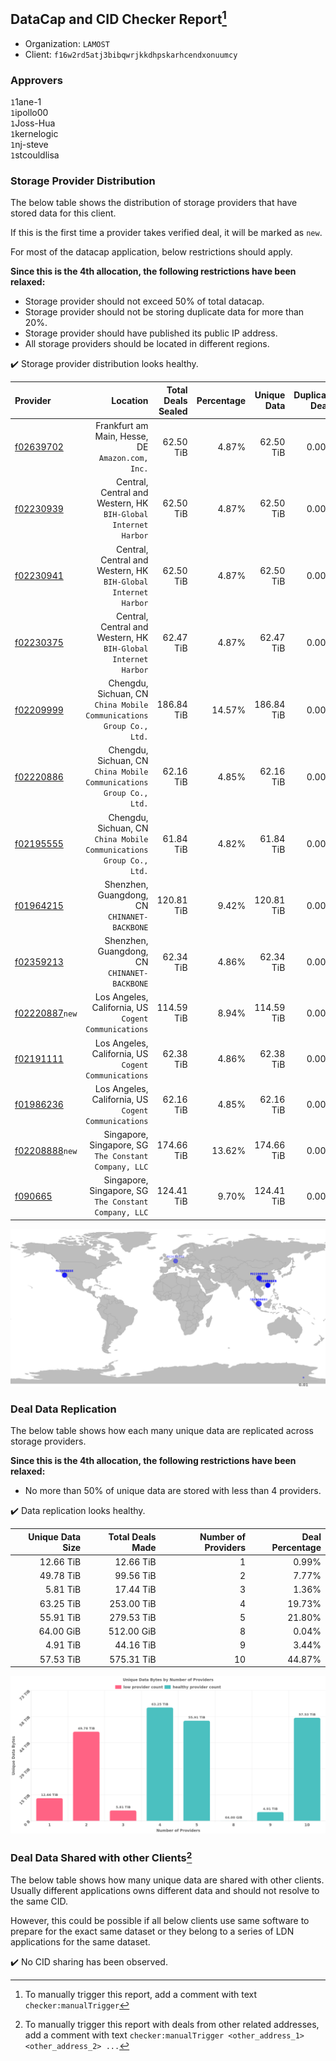 ## DataCap and CID Checker Report[^1]
 - Organization: `LAMOST`
 - Client: `f16w2rd5atj3bibqwrjkkdhpskarhcendxonuumcy`
### Approvers
`1`1ane-1<br/>`1`ipollo00<br/>`1`Joss-Hua<br/>`1`kernelogic<br/>`1`nj-steve<br/>`1`stcouldlisa


### Storage Provider Distribution
The below table shows the distribution of storage providers that have stored data for this client.

If this is the first time a provider takes verified deal, it will be marked as `new`.

For most of the datacap application, below restrictions should apply.

**Since this is the 4th allocation, the following restrictions have been relaxed:**
 - Storage provider should not exceed 50% of total datacap.
 - Storage provider should not be storing duplicate data for more than 20%.
 - Storage provider should have published its public IP address.
 - All storage providers should be located in different regions.

✔️ Storage provider distribution looks healthy.

| Provider                                                    |                                                               Location | Total Deals Sealed | Percentage | Unique Data | Duplicate Deals |
| :---------------------------------------------------------- | ---------------------------------------------------------------------: | -----------------: | ---------: | ----------: | --------------: |
| [f02639702](https://filfox.info/en/address/f02639702)       |                    Frankfurt am Main, Hesse, DE<br/>`Amazon.com, Inc.` |          62.50 TiB |      4.87% |   62.50 TiB |           0.00% |
| [f02230939](https://filfox.info/en/address/f02230939)       |      Central, Central and Western, HK<br/>`BIH-Global Internet Harbor` |          62.50 TiB |      4.87% |   62.50 TiB |           0.00% |
| [f02230941](https://filfox.info/en/address/f02230941)       |      Central, Central and Western, HK<br/>`BIH-Global Internet Harbor` |          62.50 TiB |      4.87% |   62.50 TiB |           0.00% |
| [f02230375](https://filfox.info/en/address/f02230375)       |      Central, Central and Western, HK<br/>`BIH-Global Internet Harbor` |          62.47 TiB |      4.87% |   62.47 TiB |           0.00% |
| [f02209999](https://filfox.info/en/address/f02209999)       | Chengdu, Sichuan, CN<br/>`China Mobile Communications Group Co., Ltd.` |         186.84 TiB |     14.57% |  186.84 TiB |           0.00% |
| [f02220886](https://filfox.info/en/address/f02220886)       | Chengdu, Sichuan, CN<br/>`China Mobile Communications Group Co., Ltd.` |          62.16 TiB |      4.85% |   62.16 TiB |           0.00% |
| [f02195555](https://filfox.info/en/address/f02195555)       | Chengdu, Sichuan, CN<br/>`China Mobile Communications Group Co., Ltd.` |          61.84 TiB |      4.82% |   61.84 TiB |           0.00% |
| [f01964215](https://filfox.info/en/address/f01964215)       |                        Shenzhen, Guangdong, CN<br/>`CHINANET-BACKBONE` |         120.81 TiB |      9.42% |  120.81 TiB |           0.00% |
| [f02359213](https://filfox.info/en/address/f02359213)       |                        Shenzhen, Guangdong, CN<br/>`CHINANET-BACKBONE` |          62.34 TiB |      4.86% |   62.34 TiB |           0.00% |
| [f02220887](https://filfox.info/en/address/f02220887)`new`  |                Los Angeles, California, US<br/>`Cogent Communications` |         114.59 TiB |      8.94% |  114.59 TiB |           0.00% |
| [f02191111](https://filfox.info/en/address/f02191111)       |                Los Angeles, California, US<br/>`Cogent Communications` |          62.38 TiB |      4.86% |   62.38 TiB |           0.00% |
| [f01986236](https://filfox.info/en/address/f01986236)       |                Los Angeles, California, US<br/>`Cogent Communications` |          62.16 TiB |      4.85% |   62.16 TiB |           0.00% |
| [f02208888](https://filfox.info/en/address/f02208888)`new`  |               Singapore, Singapore, SG<br/>`The Constant Company, LLC` |         174.66 TiB |     13.62% |  174.66 TiB |           0.00% |
| [f090665](https://filfox.info/en/address/f090665)           |               Singapore, Singapore, SG<br/>`The Constant Company, LLC` |         124.41 TiB |      9.70% |  124.41 TiB |           0.00% |

<img src="https://raw.githubusercontent.com/data-preservation-programs/filplus-checker-assets/main/filecoin-project/filecoin-plus-large-datasets/issues/2150/1699841224612.png"/>

### Deal Data Replication
The below table shows how each many unique data are replicated across storage providers.


**Since this is the 4th allocation, the following restrictions have been relaxed:**
- No more than 50% of unique data are stored with less than 4 providers.

✔️ Data replication looks healthy.

| Unique Data Size | Total Deals Made | Number of Providers | Deal Percentage |
| ---------------: | ---------------: | ------------------: | --------------: |
|        12.66 TiB |        12.66 TiB |                   1 |           0.99% |
|        49.78 TiB |        99.56 TiB |                   2 |           7.77% |
|         5.81 TiB |        17.44 TiB |                   3 |           1.36% |
|        63.25 TiB |       253.00 TiB |                   4 |          19.73% |
|        55.91 TiB |       279.53 TiB |                   5 |          21.80% |
|        64.00 GiB |       512.00 GiB |                   8 |           0.04% |
|         4.91 TiB |        44.16 TiB |                   9 |           3.44% |
|        57.53 TiB |       575.31 TiB |                  10 |          44.87% |

<img src="https://raw.githubusercontent.com/data-preservation-programs/filplus-checker-assets/main/filecoin-project/filecoin-plus-large-datasets/issues/2150/1699841225214.png"/>

### Deal Data Shared with other Clients[^3]
The below table shows how many unique data are shared with other clients.
Usually different applications owns different data and should not resolve to the same CID.

However, this could be possible if all below clients use same software to prepare for the exact same dataset or they belong to a series of LDN applications for the same dataset.

✔️ No CID sharing has been observed.

[^1]: To manually trigger this report, add a comment with text `checker:manualTrigger`

[^2]: Deals from those addresses are combined into this report as they are specified with `checker:manualTrigger`

[^3]: To manually trigger this report with deals from other related addresses, add a comment with text `checker:manualTrigger <other_address_1> <other_address_2> ...`
